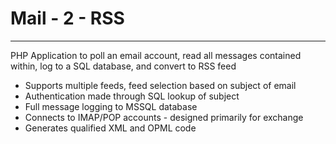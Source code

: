 # Mail - 2 - RSS #


---


PHP Application to poll an email account, read all messages contained within, log to a SQL database, and convert to RSS feed

  * Supports multiple feeds, feed selection based on subject of email
  * Authentication made through SQL lookup of subject
  * Full message logging to MSSQL database
  * Connects to IMAP/POP accounts - designed primarily for exchange
  * Generates qualified XML and OPML code